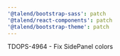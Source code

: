 ```yaml
---
'@talend/bootstrap-sass': patch
'@talend/react-components': patch
'@talend/bootstrap-theme': patch
---
```


TDOPS-4964 - Fix SidePanel colors
